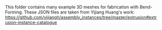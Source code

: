 This folder contains many example 3D meshes for fabrication with Bend-Forming.
These JSON files are taken from Yijiang Huang's work:
https://github.com/yijiangh/assembly_instances/tree/master/extrusion#extrusion-instance-catalogue

